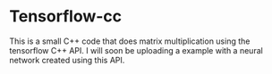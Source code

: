 # Tensorflow-cc

This is a small C++ code that does matrix multiplication using the tensorflow C++ API. I will soon be uploading a example with a neural
network created using this API.
